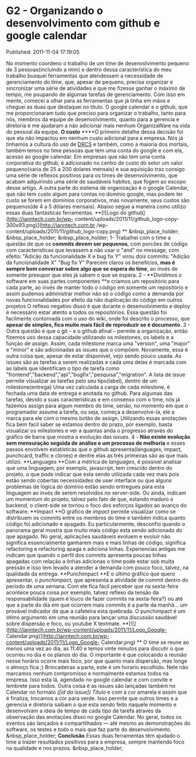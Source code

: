 G2 - Organizando o desenvolvimento com github e google calendar
===============================================================
Published: 2011-11-04 17:19:05

No momento coordeno o trabalho de um time de desenvolvimento pequeno de 3
pessoas(incluindo a mim) e dentro dessa característica do meu trabalho busquei
ferramentas que atendessem a necessidade de gerenciamento do time, que, apesar
de pequeno, precisa organizar e sincronizar uma série de atividades e que me
fizesse ganhar o máximo de tempo, me poupando de algumas tarefas de
gerenciamento. Com isso em mente, comecei a olhar para as ferramentas que já
tinha em mãos e cheguei as duas que destaquei no título. O google calendar e o
github, que me proporcionaram tudo que preciso para organizar o trabalho,
tanto para nós, membros da equipe de desenvolvimento, quanto para a gerencia e
diretoria e me ajudaram a não adicionar mais nenhum OrganizaWare na vida do
pessoal da equipe. **O custo** ****O primeiro detalhe dessa decisão foi que
ela não impactou em nenhum custo adicional para a empresa. Nós já tinhamos a
cultura do uso de
[DRCS](http://en.wikipedia.org/wiki/Distributed_revision_control) e também,
como a maioria dos mortais, também temos no time pessoas que tem uma conta do
google e com ela, acesso ao google calendar. Em empresas que não tem uma conta
corporativa do github, é adicionado no centro de custo do setor um valor
pequeno(varia de 25 a 200 dolares mensais) e sua aquisição traz consigo uma
série de reflexos positivos para os times de desenvolvimento, que acabam
adquirindo uma série de saudáveis habitos, que fogem ao escopo desse artigo. A
outra parte do sistema de organização é o google Calendar, que não tem custo
algum para contas no domínio google, mas podem ter custo se forem em domínios
corporativos, mas novamente, seus custos são pequenos(de 4 a 5 dólares
mensais). Abaixo segue a maneira como utilizo essas duas fantásticas
ferramentas. **[![Logo do github](http://ianntech.com.br/wp-
content/uploads/2011/11/github_logo-copy-300x93.png)](http://ianntech.com.br
/wp-content/uploads/2011/11/github_logo-copy.png) ** &nbsp_place_holder;
&nbsp_place_holder; &nbsp_place_holder; 1- Trabalhei com o time a questão de
que os **commits devem ser pequenos**, com porcões de código com
caracteristicas que levassem a não usar o "and" no message, com efeito:
"Adicão da funcionalidade X e bug fix Y" virou dois commits: "Adição da
funcionalidade X" "Bug fix Y" Parecem claros os benefícios, **mas é sempre bom
conversar sobre algo que se espera do time**, ao invés de somente presupor que
eles já sabem o que se espera. 2 - **Dividimos o software em suas partes
componentes **e criamos um repositório para cada parte, ao invés de manter
todo o código em somente um repositório e assim pudemos administrar melhor não
só o código como a demanda por novas funcionalidades por efeito da não
duplicação do código em outros projetos O reflexo negativo disso é que durante
o desenvolvimento e deploy é necessário estar atento a todos os repositórios.
Essa questão foi facilmente contornada com o uso do wiki, onde foi descrito o
processo, que **apesar de simples, fica muito mais fácil de reproduzir se é
documento**. 3 - Outra questão é que o git – e o github afinal – permite a
organização, então fizemos uso dessa capacidade utilizando os milestones, os
labels e a função de assign. Assim, cada milestone marca uma "version", uma
"major" e "minor" e são adicionadas as issues que o compõem. Novamente, essa é
outra coisa que, apesar de estar disponível, vejo sendo pouco usada. As issues
são as tarefas a serem realizadas e cada uma delas é marcada com as labels que
identificam o tipo de tarefa como
"frontend","backend","api","bugfix","pesquisa","migration". A lista de issue
permite visualizar as tarefas pelo seu tipo(label), dentro de um
milestone(entrega) Uma vez calculada a carga de cada milestone, é fechada uma
data de entrega e anotada no github. Para algumas das tarefas, devido a suas
caracteristicas e em consenso com o time, nós já fazemos assign para algum
membro do time, senão, no momento em que o programador assume a tarefa, ou
seja, começa a desenvolve-la, ele a marca para ele com o mesmo botão de
assign. Utilizando essas anotações fica bem facil saber se estamos dentro do
prazo, por exemplo, basta visualizar os milestones e ver a quantas anda o
progresso através do gráfico de barra que mostra a evolução das issues. 4 -
**Não existe evolução sem mensuração seguida de análise e um processo de
melhoria** e esses passos envolvem estatísticas que o github
apresenta(languages, impact, punchcard, traffic e clones) e dentre elas as
três primeiras são as que mais utilizo. **Languages **Com a métrica de
_languages_, é possível analisar que uma linguagem, por exemplo, javascript,
tem crescido dentro do projeto, o que pode indicar que esta sendo utilizada
cada vez mais pois estão sendo cobertas necessidades de user interface ou que
alguns problemas de lógica do domínio estão sendo entregues para esta
linguagem ao invés de serem resolvidos no server-side. Ou ainda, indicam um
momentum do projeto, talvez pelo fato de que, estando maduro o backend, o
client-side se tornou o foco dos esforços ligados ao avanço do software.
**Impact **O gráfico de _impact_ permite visualizar como se distribuem os
commits entre os membros do time e também indica quanto código foi adicionado
e apagado. Eu particularmente, desconfio quando o panorama geral mostra que
muito mais código esta sendo adicionado do que apagado. No geral, aplicações
saudáveis evoluem e evoluir não significa essencialmente ganharem mais e mais
linhas de código, significa refactoring e refactoring apaga e adiciona linhas.
Experiencias antigas me indicam que quando o perfil dos commits apresenta
poucas linhas apagadas com relação a linhas adicionas o time pode estar sob
muita pressão e isso tem levado a atender a demanda com pouco foco, talvez, na
qualidade da entrega. **Punchimpact **E o último gráfico que quero apresentar,
o _punchimpact_, que apresenta a atividade de commit dentro do período de uma
semana. Com ele fica fácil perceber que na sexta-feira acontece pouca coisa
por exemplo, talvez reflexo da tensão da responsabilidade (quem é louco de
fazer commits na sexta-feira?) ou até que a parte do dia em que ocorrem mais
commits é a parte da manhã... um provável indicador de que a cafeteira esta
quebrada. O punchimpact é um ótimo argumento em uma reunião para lançar uma
discussão saudável sobre dispersão e foco, ou youtube X textmate.
**[![](http://ianntech.com.br/wp-content/uploads/2011/11/Logo_Google-
Calendar.png)](http://ianntech.com.br/wp-content/uploads/2011/11/Logo_Google-
Calendar.png) ** O time se reune ao menos uma vez ao dia, as 11:40 e temos
vinte minutos para discutir o que ocorreu no dia e os planos do dia. O
importante é que colocando a reunião nesse horário ocorre mais foco, por que
quanto mais dispersão, mas longe o almoço fica ;) Brincadeiras a parte, este é
um horario escolhido. Nele não marcamos nenhum compromisso e normalmente
estamos todos na empresa. Isso esta lá, agendado no google calendar e com
convite e lembrete para todos. Outra coisa é as issues são lançadas também no
Calendar no formato _([id da issue]) Titulo_ e com a cor amarela e assim que é
finaliza, trocamos a cor para verde. Isso permite que outros times e a
gerencia e diretoria saibam o que esta sendo feito naquele momento e
desenvolvam a ideia de tempo de cada tipo de tarefa através da observação das
anotações disso no google Calendar. No geral, todos os eventos são lançados e
compartilhados — até mesmo as demonstrações do software, os testes e todo o
mais que faz parte do desenvolvimento. &nbsp_place_holder; **Conclusão** Essas
duas ferramentas têm ajudado o time a trazer resultados positivos para a
empresa, sempre mantendo foco na qualidade e nos prazos. &nbsp_place_holder;

